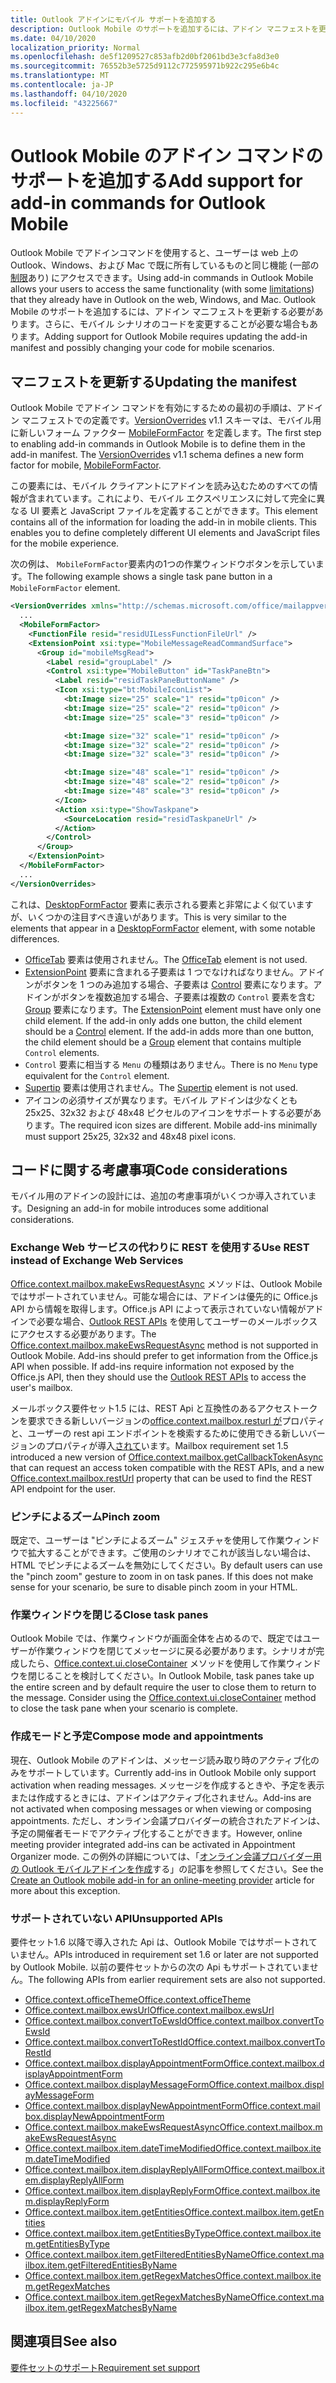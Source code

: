 ```yaml
---
title: Outlook アドインにモバイル サポートを追加する
description: Outlook Mobile のサポートを追加するには、アドイン マニフェストを更新する必要があります。さらに、モバイル シナリオのコードを変更することが必要な場合もあります。
ms.date: 04/10/2020
localization_priority: Normal
ms.openlocfilehash: de5f1209527c853afb2d0bf2061bd3e3cfa8d3e0
ms.sourcegitcommit: 76552b3e5725d9112c772595971b922c295e6b4c
ms.translationtype: MT
ms.contentlocale: ja-JP
ms.lasthandoff: 04/10/2020
ms.locfileid: "43225667"
---
```

# <a name="add-support-for-add-in-commands-for-outlook-mobile"></a><span data-ttu-id="0c088-103">Outlook Mobile のアドイン コマンドのサポートを追加する</span><span class="sxs-lookup"><span data-stu-id="0c088-103">Add support for add-in commands for Outlook Mobile</span></span>

<span data-ttu-id="0c088-104">Outlook Mobile でアドインコマンドを使用すると、ユーザーは web 上の Outlook、Windows、および Mac で既に所有しているものと同じ機能 (一部の[制限](#code-considerations)あり) にアクセスできます。</span><span class="sxs-lookup"><span data-stu-id="0c088-104">Using add-in commands in Outlook Mobile allows your users to access the same functionality (with some [limitations](#code-considerations)) that they already have in Outlook on the web, Windows, and Mac.</span></span> <span data-ttu-id="0c088-105">Outlook Mobile のサポートを追加するには、アドイン マニフェストを更新する必要があります。さらに、モバイル シナリオのコードを変更することが必要な場合もあります。</span><span class="sxs-lookup"><span data-stu-id="0c088-105">Adding support for Outlook Mobile requires updating the add-in manifest and possibly changing your code for mobile scenarios.</span></span>

## <a name="updating-the-manifest"></a><span data-ttu-id="0c088-106">マニフェストを更新する</span><span class="sxs-lookup"><span data-stu-id="0c088-106">Updating the manifest</span></span>

<span data-ttu-id="0c088-p102">Outlook Mobile でアドイン コマンドを有効にするための最初の手順は、アドイン マニフェストでの定義です。[VersionOverrides](../reference/manifest/versionoverrides.md) v1.1 スキーマは、モバイル用に新しいフォーム ファクター [MobileFormFactor](../reference/manifest/mobileformfactor.md) を定義します。</span><span class="sxs-lookup"><span data-stu-id="0c088-p102">The first step to enabling add-in commands in Outlook Mobile is to define them in the add-in manifest. The [VersionOverrides](../reference/manifest/versionoverrides.md) v1.1 schema defines a new form factor for mobile, [MobileFormFactor](../reference/manifest/mobileformfactor.md).</span></span>

<span data-ttu-id="0c088-p103">この要素には、モバイル クライアントにアドインを読み込むためのすべての情報が含まれています。これにより、モバイル エクスペリエンスに対して完全に異なる UI 要素と JavaScript ファイルを定義することができます。</span><span class="sxs-lookup"><span data-stu-id="0c088-p103">This element contains all of the information for loading the add-in in mobile clients. This enables you to define completely different UI elements and JavaScript files for the mobile experience.</span></span>

<span data-ttu-id="0c088-111">次の例は、 `MobileFormFactor`要素内の1つの作業ウィンドウボタンを示しています。</span><span class="sxs-lookup"><span data-stu-id="0c088-111">The following example shows a single task pane button in a `MobileFormFactor` element.</span></span>

```xml
<VersionOverrides xmlns="http://schemas.microsoft.com/office/mailappversionoverrides/1.1" xsi:type="VersionOverridesV1_1">
  ...
  <MobileFormFactor>
    <FunctionFile resid="residUILessFunctionFileUrl" />
    <ExtensionPoint xsi:type="MobileMessageReadCommandSurface">
      <Group id="mobileMsgRead">
        <Label resid="groupLabel" />
        <Control xsi:type="MobileButton" id="TaskPaneBtn">
          <Label resid="residTaskPaneButtonName" />
          <Icon xsi:type="bt:MobileIconList">
            <bt:Image size="25" scale="1" resid="tp0icon" />
            <bt:Image size="25" scale="2" resid="tp0icon" />
            <bt:Image size="25" scale="3" resid="tp0icon" />

            <bt:Image size="32" scale="1" resid="tp0icon" />
            <bt:Image size="32" scale="2" resid="tp0icon" />
            <bt:Image size="32" scale="3" resid="tp0icon" />

            <bt:Image size="48" scale="1" resid="tp0icon" />
            <bt:Image size="48" scale="2" resid="tp0icon" />
            <bt:Image size="48" scale="3" resid="tp0icon" />
          </Icon>
          <Action xsi:type="ShowTaskpane">
            <SourceLocation resid="residTaskpaneUrl" />
          </Action>
        </Control>
      </Group>
    </ExtensionPoint>
  </MobileFormFactor>
  ...
</VersionOverrides>
```

<span data-ttu-id="0c088-112">これは、[DesktopFormFactor](../reference/manifest/desktopformfactor.md) 要素に表示される要素と非常によく似ていますが、いくつかの注目すべき違いがあります。</span><span class="sxs-lookup"><span data-stu-id="0c088-112">This is very similar to the elements that appear in a [DesktopFormFactor](../reference/manifest/desktopformfactor.md) element, with some notable differences.</span></span>

- <span data-ttu-id="0c088-113">[OfficeTab](../reference/manifest/officetab.md) 要素は使用されません。</span><span class="sxs-lookup"><span data-stu-id="0c088-113">The [OfficeTab](../reference/manifest/officetab.md) element is not used.</span></span>
- <span data-ttu-id="0c088-p104">[ExtensionPoint](../reference/manifest/extensionpoint.md) 要素に含まれる子要素は 1 つでなければなりません。アドインがボタンを 1 つのみ追加する場合、子要素は [Control](../reference/manifest/control.md) 要素になります。アドインがボタンを複数追加する場合、子要素は複数の `Control` 要素を含む [Group](../reference/manifest/group.md) 要素になります。</span><span class="sxs-lookup"><span data-stu-id="0c088-p104">The [ExtensionPoint](../reference/manifest/extensionpoint.md) element must have only one child element. If the add-in only adds one button, the child element should be a [Control](../reference/manifest/control.md) element. If the add-in adds more than one button, the child element should be a [Group](../reference/manifest/group.md) element that contains multiple `Control` elements.</span></span>
- <span data-ttu-id="0c088-117">`Control` 要素に相当する `Menu` の種類はありません。</span><span class="sxs-lookup"><span data-stu-id="0c088-117">There is no `Menu` type equivalent for the `Control` element.</span></span>
- <span data-ttu-id="0c088-118">[Supertip](../reference/manifest/supertip.md) 要素は使用されません。</span><span class="sxs-lookup"><span data-stu-id="0c088-118">The [Supertip](../reference/manifest/supertip.md) element is not used.</span></span>
- <span data-ttu-id="0c088-p105">アイコンの必須サイズが異なります。モバイル アドインは少なくとも 25x25、32x32 および 48x48 ピクセルのアイコンをサポートする必要があります。</span><span class="sxs-lookup"><span data-stu-id="0c088-p105">The required icon sizes are different. Mobile add-ins minimally must support 25x25, 32x32 and 48x48 pixel icons.</span></span>

## <a name="code-considerations"></a><span data-ttu-id="0c088-121">コードに関する考慮事項</span><span class="sxs-lookup"><span data-stu-id="0c088-121">Code considerations</span></span>

<span data-ttu-id="0c088-122">モバイル用のアドインの設計には、追加の考慮事項がいくつか導入されています。</span><span class="sxs-lookup"><span data-stu-id="0c088-122">Designing an add-in for mobile introduces some additional considerations.</span></span>

### <a name="use-rest-instead-of-exchange-web-services"></a><span data-ttu-id="0c088-123">Exchange Web サービスの代わりに REST を使用する</span><span class="sxs-lookup"><span data-stu-id="0c088-123">Use REST instead of Exchange Web Services</span></span>

<span data-ttu-id="0c088-p106">[Office.context.mailbox.makeEwsRequestAsync](../reference/objectmodel/preview-requirement-set/office.context.mailbox.md#methods) メソッドは、Outlook Mobile ではサポートされていません。可能な場合には、アドインは優先的に Office.js API から情報を取得します。Office.js API によって表示されていない情報がアドインで必要な場合、[Outlook REST APIs](/outlook/rest/) を使用してユーザーのメールボックスにアクセスする必要があります。</span><span class="sxs-lookup"><span data-stu-id="0c088-p106">The [Office.context.mailbox.makeEwsRequestAsync](../reference/objectmodel/preview-requirement-set/office.context.mailbox.md#methods) method is not supported in Outlook Mobile. Add-ins should prefer to get information from the Office.js API when possible. If add-ins require information not exposed by the Office.js API, then they should use the [Outlook REST APIs](/outlook/rest/) to access the user's mailbox.</span></span>

<span data-ttu-id="0c088-127">メールボックス要件セット1.5 には、REST Api と互換性のあるアクセストークンを要求できる新しいバージョンの[office.context.mailbox.resturl が](../reference/objectmodel/preview-requirement-set/office.context.mailbox.md#properties)プロパティと、ユーザーの rest api エンドポイントを検索するために使用できる新しいバージョンのプロパティが導入[されて](../reference/objectmodel/preview-requirement-set/office.context.mailbox.md#methods)います。</span><span class="sxs-lookup"><span data-stu-id="0c088-127">Mailbox requirement set 1.5 introduced a new version of [Office.context.mailbox.getCallbackTokenAsync](../reference/objectmodel/preview-requirement-set/office.context.mailbox.md#methods) that can request an access token compatible with the REST APIs, and a new [Office.context.mailbox.restUrl](../reference/objectmodel/preview-requirement-set/office.context.mailbox.md#properties) property that can be used to find the REST API endpoint for the user.</span></span>

### <a name="pinch-zoom"></a><span data-ttu-id="0c088-128">ピンチによるズーム</span><span class="sxs-lookup"><span data-stu-id="0c088-128">Pinch zoom</span></span>

<span data-ttu-id="0c088-p107">既定で、ユーザーは "ピンチによるズーム" ジェスチャを使用して作業ウィンドウで拡大することができます。ご使用のシナリオでこれが該当しない場合は、HTML でピンチによるズームを無効にしてください。</span><span class="sxs-lookup"><span data-stu-id="0c088-p107">By default users can use the "pinch zoom" gesture to zoom in on task panes. If this does not make sense for your scenario, be sure to disable pinch zoom in your HTML.</span></span>

### <a name="close-task-panes"></a><span data-ttu-id="0c088-131">作業ウィンドウを閉じる</span><span class="sxs-lookup"><span data-stu-id="0c088-131">Close task panes</span></span>

<span data-ttu-id="0c088-p108">Outlook Mobile では、作業ウィンドウが画面全体を占めるので、既定ではユーザーが作業ウィンドウを閉じてメッセージに戻る必要があります。シナリオが完成したら、[Office.context.ui.closeContainer](/javascript/api/office/office.ui#closecontainer--) メソッドを使用して作業ウィンドウを閉じることを検討してください。</span><span class="sxs-lookup"><span data-stu-id="0c088-p108">In Outlook Mobile, task panes take up the entire screen and by default require the user to close them to return to the message. Consider using the [Office.context.ui.closeContainer](/javascript/api/office/office.ui#closecontainer--) method to close the task pane when your scenario is complete.</span></span>

### <a name="compose-mode-and-appointments"></a><span data-ttu-id="0c088-134">作成モードと予定</span><span class="sxs-lookup"><span data-stu-id="0c088-134">Compose mode and appointments</span></span>

<span data-ttu-id="0c088-135">現在、Outlook Mobile のアドインは、メッセージ読み取り時のアクティブ化のみをサポートしています。</span><span class="sxs-lookup"><span data-stu-id="0c088-135">Currently add-ins in Outlook Mobile only support activation when reading messages.</span></span> <span data-ttu-id="0c088-136">メッセージを作成するときや、予定を表示または作成するときには、アドインはアクティブ化されません。</span><span class="sxs-lookup"><span data-stu-id="0c088-136">Add-ins are not activated when composing messages or when viewing or composing appointments.</span></span> <span data-ttu-id="0c088-137">ただし、オンライン会議プロバイダーの統合されたアドインは、予定の開催者モードでアクティブ化することができます。</span><span class="sxs-lookup"><span data-stu-id="0c088-137">However, online meeting provider integrated add-ins can be activated in Appointment Organizer mode.</span></span> <span data-ttu-id="0c088-138">この例外の詳細については、「[オンライン会議プロバイダー用の Outlook モバイルアドインを作成](online-meeting.md)する」の記事を参照してください。</span><span class="sxs-lookup"><span data-stu-id="0c088-138">See the [Create an Outlook mobile add-in for an online-meeting provider](online-meeting.md) article for more about this exception.</span></span>

### <a name="unsupported-apis"></a><span data-ttu-id="0c088-139">サポートされていない API</span><span class="sxs-lookup"><span data-stu-id="0c088-139">Unsupported APIs</span></span>

<span data-ttu-id="0c088-140">要件セット1.6 以降で導入された Api は、Outlook Mobile ではサポートされていません。</span><span class="sxs-lookup"><span data-stu-id="0c088-140">APIs introduced in requirement set 1.6 or later are not supported by Outlook Mobile.</span></span> <span data-ttu-id="0c088-141">以前の要件セットからの次の Api もサポートされていません。</span><span class="sxs-lookup"><span data-stu-id="0c088-141">The following APIs from earlier requirement sets are also not supported.</span></span>

  - [<span data-ttu-id="0c088-142">Office.context.officeTheme</span><span class="sxs-lookup"><span data-stu-id="0c088-142">Office.context.officeTheme</span></span>](../reference/objectmodel/preview-requirement-set/office.context.md#officetheme-officetheme)
  - [<span data-ttu-id="0c088-143">Office.context.mailbox.ewsUrl</span><span class="sxs-lookup"><span data-stu-id="0c088-143">Office.context.mailbox.ewsUrl</span></span>](../reference/objectmodel/preview-requirement-set/office.context.mailbox.md#properties)
  - [<span data-ttu-id="0c088-144">Office.context.mailbox.convertToEwsId</span><span class="sxs-lookup"><span data-stu-id="0c088-144">Office.context.mailbox.convertToEwsId</span></span>](../reference/objectmodel/preview-requirement-set/office.context.mailbox.md#methods)
  - [<span data-ttu-id="0c088-145">Office.context.mailbox.convertToRestId</span><span class="sxs-lookup"><span data-stu-id="0c088-145">Office.context.mailbox.convertToRestId</span></span>](../reference/objectmodel/preview-requirement-set/office.context.mailbox.md#methods)
  - [<span data-ttu-id="0c088-146">Office.context.mailbox.displayAppointmentForm</span><span class="sxs-lookup"><span data-stu-id="0c088-146">Office.context.mailbox.displayAppointmentForm</span></span>](../reference/objectmodel/preview-requirement-set/office.context.mailbox.md#methods)
  - [<span data-ttu-id="0c088-147">Office.context.mailbox.displayMessageForm</span><span class="sxs-lookup"><span data-stu-id="0c088-147">Office.context.mailbox.displayMessageForm</span></span>](../reference/objectmodel/preview-requirement-set/office.context.mailbox.md#methods)
  - [<span data-ttu-id="0c088-148">Office.context.mailbox.displayNewAppointmentForm</span><span class="sxs-lookup"><span data-stu-id="0c088-148">Office.context.mailbox.displayNewAppointmentForm</span></span>](../reference/objectmodel/preview-requirement-set/office.context.mailbox.md#methods)
  - [<span data-ttu-id="0c088-149">Office.context.mailbox.makeEwsRequestAsync</span><span class="sxs-lookup"><span data-stu-id="0c088-149">Office.context.mailbox.makeEwsRequestAsync</span></span>](../reference/objectmodel/preview-requirement-set/office.context.mailbox.md#methods)
  - [<span data-ttu-id="0c088-150">Office.context.mailbox.item.dateTimeModified</span><span class="sxs-lookup"><span data-stu-id="0c088-150">Office.context.mailbox.item.dateTimeModified</span></span>](../reference/objectmodel/preview-requirement-set/office.context.mailbox.item.md#properties)
  - [<span data-ttu-id="0c088-151">Office.context.mailbox.item.displayReplyAllForm</span><span class="sxs-lookup"><span data-stu-id="0c088-151">Office.context.mailbox.item.displayReplyAllForm</span></span>](../reference/objectmodel/preview-requirement-set/office.context.mailbox.item.md#methods)
  - [<span data-ttu-id="0c088-152">Office.context.mailbox.item.displayReplyForm</span><span class="sxs-lookup"><span data-stu-id="0c088-152">Office.context.mailbox.item.displayReplyForm</span></span>](../reference/objectmodel/preview-requirement-set/office.context.mailbox.item.md#methods)
  - [<span data-ttu-id="0c088-153">Office.context.mailbox.item.getEntities</span><span class="sxs-lookup"><span data-stu-id="0c088-153">Office.context.mailbox.item.getEntities</span></span>](../reference/objectmodel/preview-requirement-set/office.context.mailbox.item.md#methods)
  - [<span data-ttu-id="0c088-154">Office.context.mailbox.item.getEntitiesByType</span><span class="sxs-lookup"><span data-stu-id="0c088-154">Office.context.mailbox.item.getEntitiesByType</span></span>](../reference/objectmodel/preview-requirement-set/office.context.mailbox.item.md#methods)
  - [<span data-ttu-id="0c088-155">Office.context.mailbox.item.getFilteredEntitiesByName</span><span class="sxs-lookup"><span data-stu-id="0c088-155">Office.context.mailbox.item.getFilteredEntitiesByName</span></span>](../reference/objectmodel/preview-requirement-set/office.context.mailbox.item.md#methods)
  - [<span data-ttu-id="0c088-156">Office.context.mailbox.item.getRegexMatches</span><span class="sxs-lookup"><span data-stu-id="0c088-156">Office.context.mailbox.item.getRegexMatches</span></span>](../reference/objectmodel/preview-requirement-set/office.context.mailbox.item.md#methods)
  - [<span data-ttu-id="0c088-157">Office.context.mailbox.item.getRegexMatchesByName</span><span class="sxs-lookup"><span data-stu-id="0c088-157">Office.context.mailbox.item.getRegexMatchesByName</span></span>](../reference/objectmodel/preview-requirement-set/office.context.mailbox.item.md#methods)

## <a name="see-also"></a><span data-ttu-id="0c088-158">関連項目</span><span class="sxs-lookup"><span data-stu-id="0c088-158">See also</span></span>

[<span data-ttu-id="0c088-159">要件セットのサポート</span><span class="sxs-lookup"><span data-stu-id="0c088-159">Requirement set support</span></span>](../reference/requirement-sets/outlook-api-requirement-sets.md#requirement-sets-supported-by-exchange-servers-and-outlook-clients)